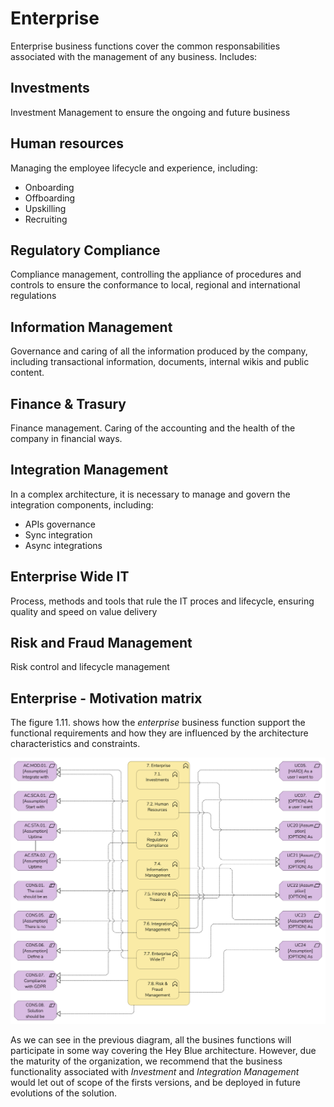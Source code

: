 # Enterprise

Enterprise business functions cover the common responsabilities associated with the management of any business. Includes:

## Investments

Investment Management to ensure the ongoing and future business

## Human resources

Managing the employee lifecycle and experience, including:
- Onboarding
- Offboarding
- Upskilling
- Recruiting

## Regulatory Compliance

Compliance management, controlling the appliance of procedures and controls to ensure the conformance to local, regional and international regulations

## Information Management

Governance and caring of all the information produced by the company, including transactional information, documents, internal wikis and public content.

## Finance & Trasury

Finance management. 
Caring of the accounting and the health of the company in financial ways.

## Integration Management

In a complex architecture, it is necessary to manage and govern the integration components, including:
- APIs governance
- Sync integration
- Async integrations

## Enterprise Wide IT

Process, methods and tools that rule the IT proces and lifecycle, ensuring quality and speed on value delivery

## Risk and Fraud Management

Risk control and lifecycle management

## Enterprise - Motivation matrix

The figure 1.11. shows how the *enterprise* business function support the functional requirements and how they are influenced by the architecture characteristics and constraints.

![Enterprise - Motivation Matrix](/Assets/1.11.Motivation-Enterprise-mapping.png)

As we can see in the previous diagram, all the busines functions will participate in some way covering the Hey Blue architecture. However, due the maturity of the organization, we recommend that the business functionality associated with *Investment* and *Integration Management* would let out of scope of the firsts versions, and be deployed in future evolutions of the solution.